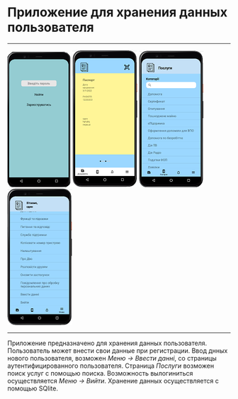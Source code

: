 # Приложение для хранения данных пользователя
___
![loginActivity](https://github.com/Alexandr2058/myFirstApp/blob/main/app/src/main/res/drawable/login.png) ![docActivity](https://github.com/Alexandr2058/myFirstApp/blob/main/app/src/main/res/drawable/doc_activ.png) ![servActivity](https://github.com/Alexandr2058/myFirstApp/blob/main/app/src/main/res/drawable/serv_activ.png) ![menuActivity](https://github.com/Alexandr2058/myFirstApp/blob/main/app/src/main/res/drawable/menu_activ.png)

___

Приложение предназначено для хранения данных пользователя. Пользователь может внести свои данные при регистрации. 
Ввод днных нового пользователя, возможен *Меню -> Ввести данні*, со страницы аутентифицированного пользователя.
Страница *Послуги* возможен поиск услуг с помощью поиска. 
Возможность вылогиниться осуществляется *Меню -> Вийти*. 
Хранение данных осуществляется с помощью SQlite.

  